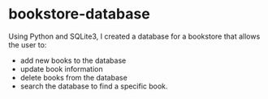 # bookstore-database
Using Python and SQLite3, I created a database for a bookstore that allows the user to:

- add new books to the database
- update book information
- delete books from the database
- search the database to find a specific book.
